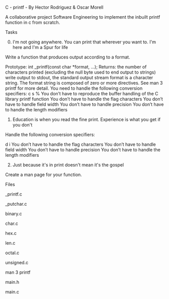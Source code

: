 C - printf - By Hector Rodriguez & Oscar Morell

A collaborative project Software Engineering to implement the inbuilt printf function in c from scratch.

Tasks

0. I'm not going anywhere. You can print that wherever you want to. I'm here and I'm a Spur for life

Write a function that produces output according to a format.

Prototype: int _printf(const char *format, ...);
Returns: the number of characters printed (excluding the null byte used to end output to strings)
write output to stdout, the standard output stream
format is a character string. The format string is composed of zero or more directives. See man 3 printf for more detail. You need to handle the following conversion specifiers:
c
s
%
You don’t have to reproduce the buffer handling of the C library printf function
You don’t have to handle the flag characters
You don’t have to handle field width
You don’t have to handle precision
You don’t have to handle the length modifiers

1. Education is when you read the fine print. Experience is what you get if you don't

Handle the following conversion specifiers:

d
i
You don’t have to handle the flag characters
You don’t have to handle field width
You don’t have to handle precision
You don’t have to handle the length modifiers

2. Just because it's in print doesn't mean it's the gospel

Create a man page for your function.


Files

_printf.c

_putchar.c

binary.c

char.c

hex.c

len.c

octal.c

unsigned.c

man 3 printf

main.h

main.c


